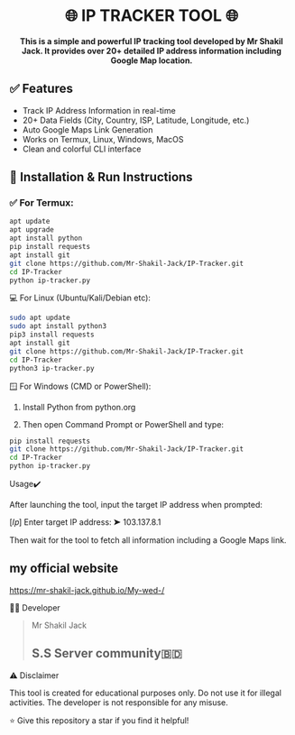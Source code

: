 <h1 align="center">🌐 IP TRACKER TOOL 🌐</h1>

<p align="center">
  <b>This is a simple and powerful IP tracking tool developed by Mr Shakil Jack. It provides over 20+ detailed IP address information including Google Map location.</b>
</p>



## ✅ Features

- Track IP Address Information in real-time  
- 20+ Data Fields (City, Country, ISP, Latitude, Longitude, etc.)  
- Auto Google Maps Link Generation  
- Works on Termux, Linux, Windows, MacOS  
- Clean and colorful CLI interface  


## 📲 Installation & Run Instructions

### ✅ For **Termux**:

```bash
apt update
apt upgrade
apt install python
pip install requests
apt install git
git clone https://github.com/Mr-Shakil-Jack/IP-Tracker.git
cd IP-Tracker
python ip-tracker.py
```



💻 For Linux (Ubuntu/Kali/Debian etc):
```bash
sudo apt update
sudo apt install python3
pip3 install requests
apt install git
git clone https://github.com/Mr-Shakil-Jack/IP-Tracker.git
cd IP-Tracker
python3 ip-tracker.py
```


🪟 For Windows (CMD or PowerShell):

1. Install Python from python.org

2. Then open Command Prompt or PowerShell and type:


```bash
pip install requests
git clone https://github.com/Mr-Shakil-Jack/IP-Tracker.git
cd IP-Tracker
python ip-tracker.py
```

 Usage✔️

After launching the tool, input the target IP address when prompted:

[𝐼𝑝] Enter target IP address: ➤  103.137.8.1

Then wait for the tool to fetch all information including a Google Maps link.

## my official website ##
https://mr-shakil-jack.github.io/My-wed-/



🧑‍💻 Developer

> Mr Shakil Jack
> <h2>S.S Server community🇧🇩 </h2>





⚠️ Disclaimer

This tool is created for educational purposes only. Do not use it for illegal activities. The developer is not responsible for any misuse.




⭐ Give this repository a star if you find it helpful!

 

